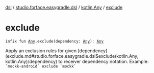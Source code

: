 [dsl](../../index.md) / [studio.forface.easygradle.dsl](../index.md) / [kotlin.Any](index.md) / [exclude](./exclude.md)

# exclude

`infix fun `[`Any`](https://kotlinlang.org/api/latest/jvm/stdlib/kotlin/-any/index.html)`.exclude(dependency: `[`Any`](https://kotlinlang.org/api/latest/jvm/stdlib/kotlin/-any/index.html)`): `[`Any`](https://kotlinlang.org/api/latest/jvm/stdlib/kotlin/-any/index.html)

Apply an exclusion rules for given [dependency](exclude.md#studio.forface.easygradle.dsl$exclude(kotlin.Any, kotlin.Any)/dependency) to receiver dependency notation.
Example: ``  `mockk-android` exclude `mockk`  ``


